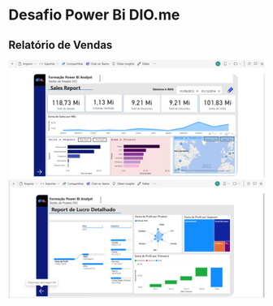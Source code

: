 # Desafio Power Bi DIO.me

## Relatório de Vendas
![page1](./assets/desafio%20dio1.png)
![page2](./assets/desafio%20dio%202.png)
